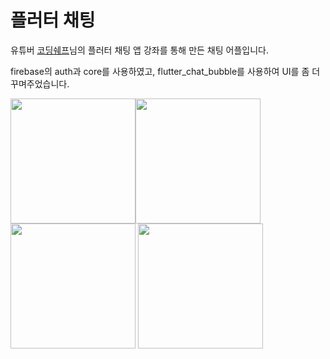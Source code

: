# 플러터 채팅 

유튜버 [코딩쉐프](https://www.youtube.com/@codingchef)님의 플러터 채팅 앱 강좌를 통해 만든 채팅 어플입니다.

firebase의 auth과 core를 사용하였고, flutter_chat_bubble를 사용하여 UI를 좀 더 꾸며주었습니다.

<img src="https://user-images.githubusercontent.com/96601654/212524673-d3efd84d-4216-4007-94df-c5dbc77fc193.png" width="200"/><img src="https://user-images.githubusercontent.com/96601654/212524672-58d4111f-77ec-4cd9-a224-63fa3ba0e72a.png" width="200"/>
<img src="https://user-images.githubusercontent.com/96601654/212524678-6101006e-cd07-47a3-bdaa-72519d107009.png" width="200"/>
<img src="https://user-images.githubusercontent.com/96601654/212524676-10524748-8b71-48bd-932c-cec26b324687.png" width="200"/>
